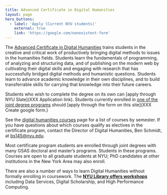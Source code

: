 ```yaml
---
title: Advanced Certificate in Digital Humanities
layout: page
hero_buttons:
  - label: 'Apply (Current NYU students)'
    external: true
    link: 'https://google.com/nonexistent-form'
---
```


The [Advanced Certificate in Digital Humanities](https://as.nyu.edu/dhss/advanced-certificate.html) trains students in the creative and critical work of productively bringing digital methods to issues in the humanities fields. Students learn the fundamentals of programming,  of analyzing and structuring data, and of publishing on the modern web by cultivating their digital skills and engaging with research that has successfully bridged digital methods and humanistic questions. Students learn to advance academic knowledge in their own disciplines, and to build transferrable skills for carrying that knowledge into their future careers.

Students who wish to complete the degree on its own can [apply through NYU Slate](XXX Application link). Students currently enrolled in
[one of the joint degree programs](/curriculum/certificate/joint-degrees) should [apply through the form on this site](XXX Create google form.)

See the [digital humanities courses](/curriculum/courses/) page for a list of courses by semester. If you have questions about which courses qualify as electives in the certificate program, contact the Director of Digital Humanities, Ben Schmidt, at bs145@nyu.edu.

Most certificate program students are enrolled through joint degrees with many GSAS doctoral and master’s programs. Students in these programs. Courses are open to all graduate students at NYU; PhD candidates at other institutions in the New York Area may also enroll.

There are also a number of ways to learn Digital Humanities without formally enrolling in coursework. The **[NYU Library offers workshops](https://nyu.libcal.com/)** including Data Services, Digital Scholarship, and High Performance Computing.
